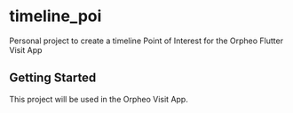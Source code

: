 # timeline_poi

Personal project to create a timeline Point of Interest for the Orpheo Flutter Visit App

## Getting Started

This project will be used in the Orpheo Visit App.